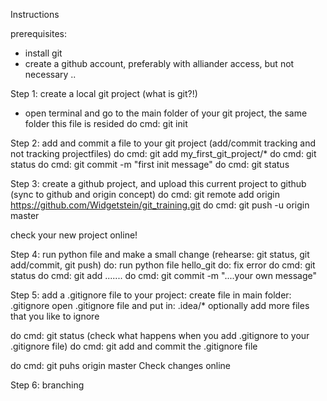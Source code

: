 Instructions

prerequisites:
- install git
- create a github account, preferably with alliander access, but not necessary
..

Step 1: create a local git project (what is git?!)
- open terminal and go to the main folder of your git project, the same folder this file is resided 
do cmd: git init


Step 2: add and commit a file to your git project (add/commit tracking and not tracking projectfiles)
do cmd: git add my_first_git_project/*
do cmd: git status
do cmd: git commit -m "first init message" 
do cmd: git status


Step 3: create a github project, and upload this current project to github   (sync to github and origin concept)
do cmd: git remote add origin https://github.com/Widgetstein/git_training.git
do cmd: git push -u origin master

check your new project online!


Step 4: run python file and make a small change (rehearse: git status, git add/commit, git push)
do: run python file hello_git
do: fix error
do cmd: git status
do cmd: git add .......
do cmd: git commit -m "....your own message"

Step 5: add a .gitignore file to your project:
create file in main folder: .gitignore
open .gitignore file and put in: .idea/*
optionally add more files that you like to ignore

do cmd: git status  (check what happens when you add .gitignore to your .gitignore file)
do cmd: git add and commit the .gitignore file

do cmd: git puhs origin master
Check changes online

Step 6: branching
